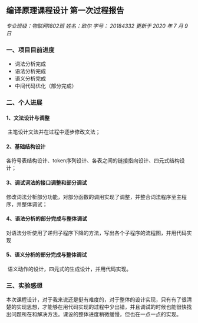 
##  编译原理课程设计 第一次过程报告

*专业班级：物联网1802班       姓名：欧尔       学号： 20184332              更新于 2020 年 7 月 9 日* 



### 一、项目目前进度

+ 词法分析完成
+ 语法分析完成
+ 语义分析完成
+ 中间代码优化（部分完成）

### 二、个人进展

#### 1、文法设计与调整

​	主笔设计文法并在过程中逐步修改文法；

#### 2、基础结构设计

​	各符号表结构设计、token序列设计、各表之间的链接指向设计、四元式结构设计；

#### 3、调试词法的接口调整和部分调试

​	修改词法分析部分功能，对部分函数的调用实现了调整，并整合词法程序至主程序，并整体调试；

#### 4、语法分析的部分完成与整体调试

​	对语法分析使用了递归子程序下降的方法，写出各个子程序的流程图，并用代码实现

#### 5、语义分析的部分完成与整体调试

​	语义动作的设计，四元式的生成设计，并用代码实现。



### 三、实验感想

​	本次课程设计，对于我来说还是挺有难度的，对于整体的设计实现，只有有了很清楚的实现思想，才能够在用代码实现的过程中少出错，并且调试的时候也能很快找出问题所在和解决方法。课设的整体进度稍微缓慢，但也在一点一点的实现。



